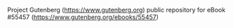 Project Gutenberg (https://www.gutenberg.org) public repository for
eBook #55457 (https://www.gutenberg.org/ebooks/55457)
